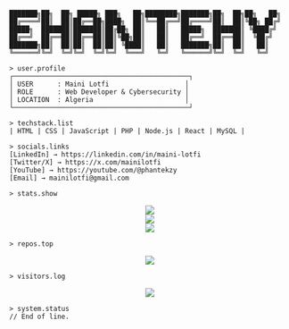 ```
███████╗██╗  ██╗ █████╗ ███╗   ██╗████████╗███████╗██╗  ██╗██╗   ██╗
██╔════╝██║  ██║██╔══██╗████╗  ██║╚══██╔══╝██╔════╝██║  ██║╚██╗ ██╔╝
█████╗  ███████║███████║██╔██╗ ██║   ██║   █████╗  ███████║ ╚████╔╝ 
██╔══╝  ██╔══██║██╔══██║██║╚██╗██║   ██║   ██╔══╝  ██╔══██║  ╚██╔╝  
███████╗██║  ██║██║  ██║██║ ╚████║   ██║   ███████╗██║  ██║   ██║   
╚══════╝╚═╝  ╚═╝╚═╝  ╚═╝╚═╝  ╚═══╝   ╚═╝   ╚══════╝╚═╝  ╚═╝   ╚═╝   
```

```
> user.profile
┌────────────────────────────────────────────┐
│ USER      : Maini Lotfi                   │
│ ROLE      : Web Developer & Cybersecurity │
│ LOCATION  : Algeria                       │
└────────────────────────────────────────────┘

> techstack.list
| HTML | CSS | JavaScript | PHP | Node.js | React | MySQL |

> socials.links
[LinkedIn] → https://linkedin.com/in/maini-lotfi  
[Twitter/X] → https://x.com/mainilotfi  
[YouTube] → https://youtube.com/@phantekzy  
[Email] → mainilotfi@gmail.com

> stats.show
```

<p align="center">
  <img src="https://github-readme-stats.vercel.app/api?username=phantekzy&theme=chartreuse-dark&show_icons=true&hide_border=true" />
  <br/>
  <img src="https://streak-stats.demolab.com?user=phantekzy&theme=chartreuse-dark&hide_border=true" />
  <br/>
  <img src="https://github-readme-stats.vercel.app/api/top-langs/?username=phantekzy&theme=chartreuse-dark&layout=compact&hide_border=true" />
</p>

```
> repos.top
```

<p align="center">
  <img src="https://github-contributor-stats.vercel.app/api?username=phantekzy&limit=5&theme=chartreuse-dark&combine_all_yearly_contributions=true" />
</p>

```
> visitors.log
```

<p align="center">
  <img src="https://profile-counter.glitch.me/phantekzy/count.svg" />
</p>

```
> system.status
// End of line.
```
